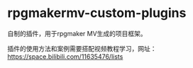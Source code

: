# rpgmakermv-custom-plugins
自制的插件，用于rpgmaker MV生成的项目框架。

插件的使用方法和案例需要搭配视频教程学习，网址：https://space.bilibili.com/11635476/lists 


